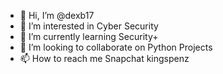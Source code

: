 - 👋 Hi, I’m @dexb17
- 👀 I’m interested in Cyber Security
- 🌱 I’m currently learning Security+
- 💞️ I’m looking to collaborate on Python Projects
- 📫 How to reach me Snapchat kingspenz 

<!---
dexb17/dexb17 is a ✨ special ✨ repository because its `README.md` (this file) appears on your GitHub profile.
You can click the Preview link to take a look at your changes.
--->
